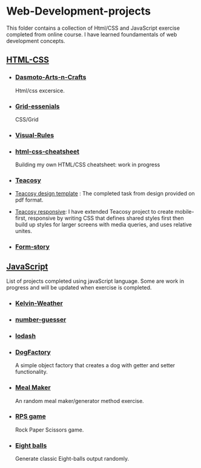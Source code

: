 # Web-Development-projects

This folder contains a collection of Html/CSS and JavaScript exercise completed from online course. I have learned foundamentals of web development concepts.

## [HTML-CSS](https://github.com/becc-mu/Web-Development-projects/tree/master/HTML-CSS)

- ### [Dasmoto-Arts-n-Crafts](https://github.com/becc-mu/Web-Development-projects/tree/master/HTML-CSS/Dasmoto-Arts-n-Crafts)

  Html/css excersice.

- ### [Grid-essenials](https://github.com/becc-mu/Web-Development-projects/tree/master/HTML-CSS/Grid-essenials)

  CSS/Grid

- ### [Visual-Rules](https://github.com/becc-mu/Web-Development-projects/tree/master/HTML-CSS/Visual-Rules)

- ### [html-css-cheatsheet](https://github.com/becc-mu/Web-Development-projects/tree/master/HTML-CSS/html-css-cheatsheet-starting)

  Building my own HTML/CSS cheatsheet: work in progress

- ### [Teacosy](https://github.com/becc-mu/Web-Development-projects/tree/master/HTML-CSS/teacozy)

- [Teacosy design template](https://github.com/becc-mu/Web-Development-projects/tree/master/HTML-CSS/teacozy/index.html) : The completed task from design provided on pdf format.

- [Teacosy responsive](https://github.com/becc-mu/Web-Development-projects/tree/master/HTML-CSS/teacozy/about.html): I have extended Teacosy project to create mobile-first, responsive by writing CSS that defines shared styles first then build up styles for larger screens with media queries, and uses relative unites.

- ### [Form-story](https://github.com/becc-mu/Web-Development-projects/tree/master/HTML-CSS/Form-story)

## [JavaScript](https://github.com/becc-mu/Web-Development-projects/tree/master/JavaScript-projects)

  List of projects completed using javaScript language. Some are work in progress and will be updated when exercise is completed.

- ### [Kelvin-Weather](https://github.com/becc-mu/Web-Development-projects/tree/master/JavaScript-projects/Kelvin-Weather)

- ### [number-guesser](https://github.com/becc-mu/Web-Development-projects/tree/master/JavaScript-projects/number-guesser-starting)

- ### [lodash](https://github.com/becc-mu/Web-Development-projects/tree/master/JavaScript-projects/lodash)

- ### [DogFactory](https://github.com/becc-mu/Web-Development-projects/tree/master/JavaScript-projects/DogFactory.js)

  A simple object factory that creates a dog with getter and setter functionality.

- ### [Meal Maker](https://github.com/becc-mu/Web-Development-projects/tree/master/JavaScript-projects/MealMaker.js)

  An random meal maker/generator method exercise.

- ### [RPS game](https://github.com/becc-mu/Web-Development-projects/tree/master/JavaScript-projects/Rps.js)

  Rock Paper Scissors game.

- ### [Eight balls](https://github.com/becc-mu/Web-Development-projects/tree/master/JavaScript-projects/eightBalls.js)

  Generate classic Eight-balls output randomly.
